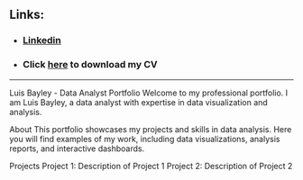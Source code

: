 
##  Links:
- ### [Linkedin](https://www.linkedin.com/in/lomfb/)
- ### Click [here](https://docs.google.com/uc?export=download&id=1xdENqbvNmsKp4ZI-mbpGBYrVztwz5vSF) to download my CV
---
Luis Bayley - Data Analyst Portfolio
Welcome to my professional portfolio. I am Luis Bayley, a data analyst with expertise in data visualization and analysis.

About
This portfolio showcases my projects and skills in data analysis. Here you will find examples of my work, including data visualizations, analysis reports, and interactive dashboards.

Projects
Project 1: Description of Project 1
Project 2: Description of Project 2
